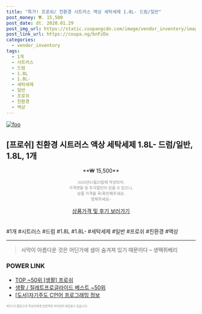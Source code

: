 ```yaml
--- 
title: "특가! 프로쉬/ 친환경 시트러스 액상 세탁세제 1.8L- 드럼/일반" 
post_money: ₩. 15,500 
post_date: dt. 2020.01.29 
post_img_url: https://static.coupangcdn.com/image/vendor_inventory/images/2016/11/23/14/1/fff2b6b2-bfff-4d3f-950b-270d3551d50f.jpg 
post_link_url: https://coupa.ng/bnFzDo 
categories: 
  - vendor_inventory 
tags: 
  - 1개 
  - 시트러스 
  - 드럼 
  - 1.8L 
  - 1.8L- 
  - 세탁세제 
  - 일반 
  - 프로쉬 
  - 친환경 
  - 액상 
--- 
```

[![foo](https://static.coupangcdn.com/image/vendor_inventory/images/2016/11/23/14/1/fff2b6b2-bfff-4d3f-950b-270d3551d50f.jpg)](https://coupa.ng/bnFzDo) 

## [프로쉬] 친환경 시트러스 액상 세탁세제 1.8L- 드럼/일반, 1.8L, 1개 
<p style="text-align: center;">**₩ 15,500**</p> 
<p style="text-align: center;"><span style="color: #898c8f; font-family: Georgia,Times,serif; font-size: 0.75em;">2020년01월29일에 작성되어, <br>가격변동 및 추가할인이 있을 수 있으니,<br> 상품 가격을 꼭!확인해주세요.<br>행복하세요~</span> 
</p>	 
<div markdown="0" style="text-align: center;"><a href="https://coupa.ng/bnFzDo" class="btn btn--success">상품가격 및 후기 보러가기</a></div> 
<br><br> 
  #1개 #시트러스 #드럼 #1.8L #1.8L- #세탁세제 #일반 #프로쉬 #친환경 #액상 
<hr> 

> 사막이 아름다운 것은 어딘가에 샘이 숨겨져 있기 때문이다 – 생떽쥐베리 


### POWER LINK

* <a href="https://blog.naver.com/an0733/221788518467" target="_blank"> TOP ~50위 [생활] 프로쉬</a>
* <a href="https://blog.naver.com/santokki14/221785543811" target="_blank">생활 / 질레트프로글라이드 베스트 ~50위</a>
* <a href="https://blog.naver.com/sakai111/221761219200" target="_blank">[도서]자기주도 C언어 프로그래밍 정보</a>

<span style="color: #898c8f; font-family: Georgia,Times,serif; font-size: 0.55em;">파트너스활동으로 작성자에게 일정액의 커미션이 제공될수 있습니다.</span> 
